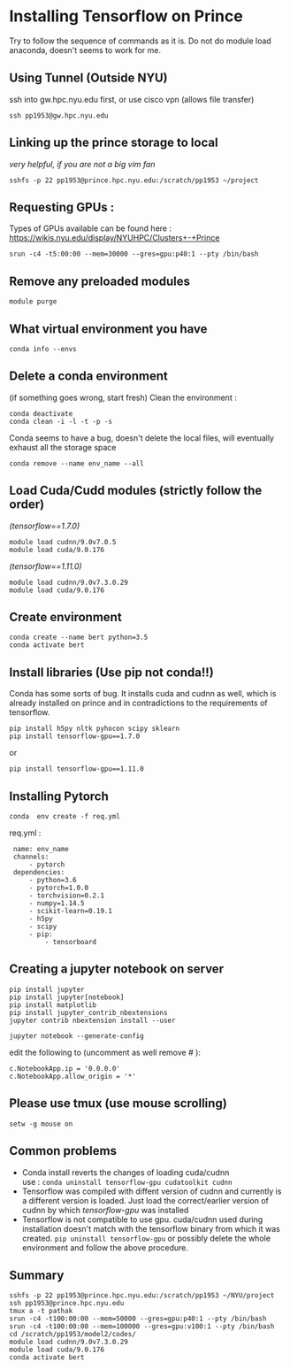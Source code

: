 # Installing Tensorflow on Prince   
Try to follow the sequence of  commands as it is.  Do  not do module load anaconda, doesn't seems to  work for me. 

## Using Tunnel   (Outside NYU)  
ssh into gw.hpc.nyu.edu first, or use cisco vpn (allows file  transfer)
```
ssh pp1953@gw.hpc.nyu.edu 
```

## Linking up the prince storage to local
*very helpful, if  you  are not a big  vim fan*
```
sshfs -p 22 pp1953@prince.hpc.nyu.edu:/scratch/pp1953 ~/project
```

## Requesting GPUs :   
Types of GPUs available can be found here : https://wikis.nyu.edu/display/NYUHPC/Clusters+-+Prince
```
srun -c4 -t5:00:00 --mem=30000 --gres=gpu:p40:1 --pty /bin/bash
```

## Remove any preloaded modules  
```
module purge
```

## What virtual environment you have
```
conda info --envs
```

## Delete a conda environment   
(if something goes wrong, start fresh) 
Clean the  environment :  
```
conda deactivate 
conda clean -i -l -t -p -s   
```
Conda seems to have a bug, doesn't  delete the local files, will eventually  exhaust all the storage space
```
conda remove --name env_name --all
```

## Load  Cuda/Cudd modules  (strictly follow the order)

*(tensorflow==1.7.0)*  
```
module load cudnn/9.0v7.0.5  
module load cuda/9.0.176   
```
*(tensorflow==1.11.0)*
```
module load cudnn/9.0v7.3.0.29 
module load cuda/9.0.176
```
## Create environment  
```
conda create --name bert python=3.5  
conda activate bert
```


## Install  libraries (Use pip not conda!!)
Conda has some sorts of bug. It installs cuda and cudnn as well, which is already installed on prince and in contradictions to the requirements of tensorflow.
```
pip install h5py nltk pyhocon scipy sklearn
pip install tensorflow-gpu==1.7.0  
```
or
```
pip install tensorflow-gpu==1.11.0
```

## Installing Pytorch 
```
conda  env create -f req.yml 
```

req.yml : 
```
 name: env_name
 channels:
     - pytorch
 dependencies:
     - python=3.6
     - pytorch=1.0.0
     - torchvision=0.2.1
     - numpy=1.14.5
     - scikit-learn=0.19.1
     - h5py
     - scipy
     - pip:
         - tensorboard
```

## Creating a jupyter notebook on server
```
pip install jupyter
pip install jupyter[notebook]
pip install matplotlib
pip install jupyter_contrib_nbextensions
jupyter contrib nbextension install --user

jupyter notebook --generate-config
```

edit the following to (uncomment as well remove \# ): 
```
c.NotebookApp.ip = '0.0.0.0'
c.NotebookApp.allow_origin = '*'
```

## Please use tmux (use mouse scrolling)
```
setw -g mouse on
```

## Common problems

* Conda install reverts the changes of loading cuda/cudnn  
use : ```conda uninstall tensorflow-gpu cudatoolkit cudnn ```
* Tensorflow was compiled with diffent version of  cudnn  and currently is a different version is loaded. Just load the correct/earlier version of cudnn by which *tensorflow-gpu* was  installed
* Tensorflow is not compatible to use gpu. cuda/cudnn used during installation doesn't match with the tensorflow binary from which it was created.  ```pip uninstall tensorflow-gpu``` or  possibly delete the  whole  environment and follow the  above procedure.



## Summary
```
sshfs -p 22 pp1953@prince.hpc.nyu.edu:/scratch/pp1953 ~/NYU/project
ssh pp1953@prince.hpc.nyu.edu
tmux a -t pathak
srun -c4 -t100:00:00 --mem=50000 --gres=gpu:p40:1 --pty /bin/bash
srun -c4 -t100:00:00 --mem=100000 --gres=gpu:v100:1 --pty /bin/bash
cd /scratch/pp1953/model2/codes/
module load cudnn/9.0v7.3.0.29 
module load cuda/9.0.176
conda activate bert
```
